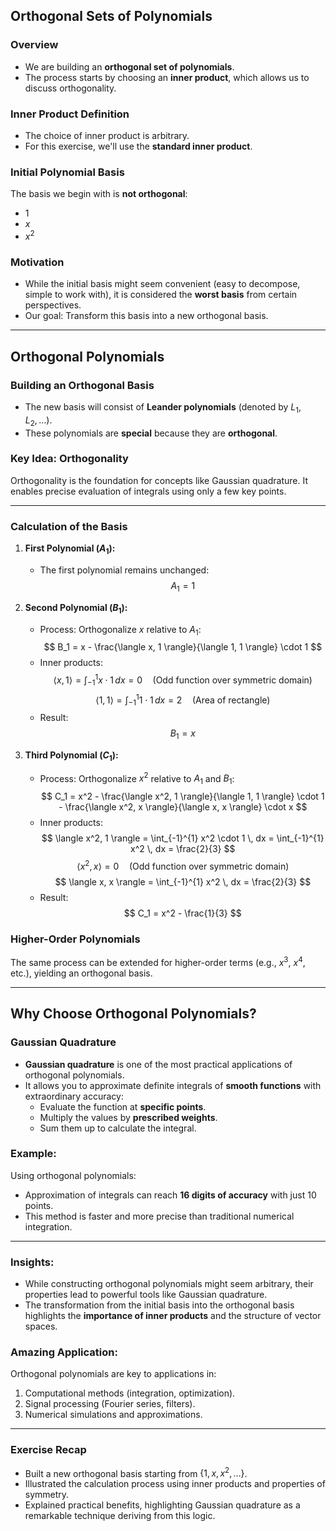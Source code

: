 ## Orthogonal Sets of Polynomials

### Overview
- We are building an **orthogonal set of polynomials**.
- The process starts by choosing an **inner product**, which allows us to discuss orthogonality.

### Inner Product Definition
- The choice of inner product is arbitrary.
- For this exercise, we'll use the **standard inner product**.

### Initial Polynomial Basis
The basis we begin with is **not orthogonal**:
- $1$
- $x$
- $x^2$

### Motivation
- While the initial basis might seem convenient (easy to decompose, simple to work with), it is considered the **worst basis** from certain perspectives.
- Our goal: Transform this basis into a new orthogonal basis.

---

## Orthogonal Polynomials

### Building an Orthogonal Basis
- The new basis will consist of **Leander polynomials** (denoted by $L_1, L_2, \dots$).
- These polynomials are **special** because they are **orthogonal**.

### Key Idea: Orthogonality
Orthogonality is the foundation for concepts like Gaussian quadrature. It enables precise evaluation of integrals using only a few key points.

---

### Calculation of the Basis
1. **First Polynomial ($A_1$):**
    - The first polynomial remains unchanged: 
      $$
      A_1 = 1
      $$

2. **Second Polynomial ($B_1$):**
    - Process: Orthogonalize $x$ relative to $A_1$:
      $$
      B_1 = x - \frac{\langle x, 1 \rangle}{\langle 1, 1 \rangle} \cdot 1
      $$
    - Inner products:
      $$
      \langle x, 1 \rangle = \int_{-1}^{1} x \cdot 1 \, dx = 0 \quad (\text{Odd function over symmetric domain})
      $$
      $$
      \langle 1, 1 \rangle = \int_{-1}^{1} 1 \cdot 1 \, dx = 2 \quad (\text{Area of rectangle})
      $$
    - Result:
      $$
      B_1 = x
      $$
    
3. **Third Polynomial ($C_1$):**
    - Process: Orthogonalize $x^2$ relative to $A_1$ and $B_1$:
      $$
      C_1 = x^2 - \frac{\langle x^2, 1 \rangle}{\langle 1, 1 \rangle} \cdot 1 - \frac{\langle x^2, x \rangle}{\langle x, x \rangle} \cdot x
      $$
    - Inner products:
      $$
      \langle x^2, 1 \rangle = \int_{-1}^{1} x^2 \cdot 1 \, dx = \int_{-1}^{1} x^2 \, dx = \frac{2}{3}
      $$ 
      $$
      \langle x^2, x \rangle = 0 \quad (\text{Odd function over symmetric domain})
      $$
      $$
      \langle x, x \rangle = \int_{-1}^{1} x^2 \, dx = \frac{2}{3}
      $$
    - Result:
      $$
      C_1 = x^2 - \frac{1}{3}
      $$

### Higher-Order Polynomials
The same process can be extended for higher-order terms (e.g., $x^3$, $x^4$, etc.), yielding an orthogonal basis.

---

## Why Choose Orthogonal Polynomials?

### Gaussian Quadrature
- **Gaussian quadrature** is one of the most practical applications of orthogonal polynomials.
- It allows you to approximate definite integrals of **smooth functions** with extraordinary accuracy:
  - Evaluate the function at **specific points**.
  - Multiply the values by **prescribed weights**.
  - Sum them up to calculate the integral.

### Example:
Using orthogonal polynomials:
- Approximation of integrals can reach **16 digits of accuracy** with just 10 points.
- This method is faster and more precise than traditional numerical integration.

---

### Insights:
- While constructing orthogonal polynomials might seem arbitrary, their properties lead to powerful tools like Gaussian quadrature.
- The transformation from the initial basis into the orthogonal basis highlights the **importance of inner products** and the structure of vector spaces.

### Amazing Application:
Orthogonal polynomials are key to applications in:
1. Computational methods (integration, optimization).
2. Signal processing (Fourier series, filters).
3. Numerical simulations and approximations.

---

### Exercise Recap
- Built a new orthogonal basis starting from $\{1, x, x^2, \dots\}$.
- Illustrated the calculation process using inner products and properties of symmetry.
- Explained practical benefits, highlighting Gaussian quadrature as a remarkable technique deriving from this logic.